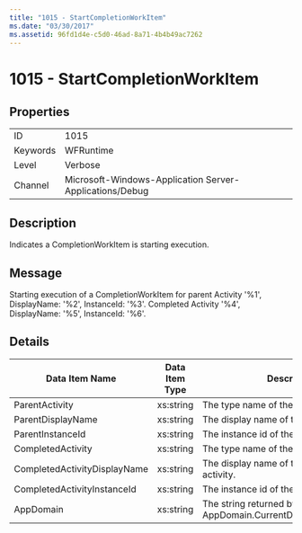 ```yaml
---
title: "1015 - StartCompletionWorkItem"
ms.date: "03/30/2017"
ms.assetid: 96fd1d4e-c5d0-46ad-8a71-4b4b49ac7262
---
```

# 1015 - StartCompletionWorkItem
## Properties  
  
|||  
|-|-|  
|ID|1015|  
|Keywords|WFRuntime|  
|Level|Verbose|  
|Channel|Microsoft-Windows-Application Server-Applications/Debug|  
  
## Description  
 Indicates a CompletionWorkItem is starting execution.  
  
## Message  
 Starting execution of a CompletionWorkItem for parent Activity '%1', DisplayName: '%2', InstanceId: '%3'. Completed Activity '%4', DisplayName: '%5', InstanceId: '%6'.  
  
## Details  
  
|Data Item Name|Data Item Type|Description|  
|--------------------|--------------------|-----------------|  
|ParentActivity|xs:string|The type name of the parent activity.|  
|ParentDisplayName|xs:string|The display name of the parent activity.|  
|ParentInstanceId|xs:string|The instance id of the parent activity.|  
|CompletedActivity|xs:string|The type name of the completed activity.|  
|CompletedActivityDisplayName|xs:string|The display name of the completed activity.|  
|CompletedActivityInstanceId|xs:string|The instance id of the completed activity.|  
|AppDomain|xs:string|The string returned by AppDomain.CurrentDomain.FriendlyName.|
